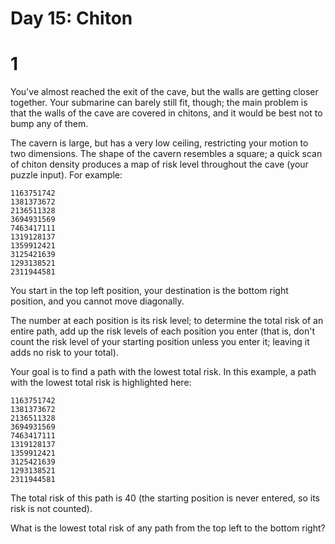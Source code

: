 # Day 15: Chiton

# 1

You've almost reached the exit of the cave,
but the walls are getting closer together.
Your submarine can barely still fit, though;
the main problem is that the walls of the cave are covered in chitons,
and it would be best not to bump any of them.

The cavern is large, but has a very low ceiling,
restricting your motion to two dimensions.
The shape of the cavern resembles a square;
a quick scan of chiton density produces a map of risk level
throughout the cave (your puzzle input). For example:

```
1163751742
1381373672
2136511328
3694931569
7463417111
1319128137
1359912421
3125421639
1293138521
2311944581
```

You start in the top left position,
your destination is the bottom right position,
and you cannot move diagonally.

The number at each position is its risk level;
to determine the total risk of an entire path,
add up the risk levels of each position you enter
(that is, don't count the risk level of your starting position
unless you enter it; leaving it adds no risk to your total).

Your goal is to find a path with the lowest total risk.
In this example, a path with the lowest total risk is highlighted here:

```
1163751742
1381373672
2136511328
3694931569
7463417111
1319128137
1359912421
3125421639
1293138521
2311944581
```

The total risk of this path is 40
(the starting position is never entered, so its risk is not counted).

What is the lowest total risk of any path from the top left
to the bottom right?
